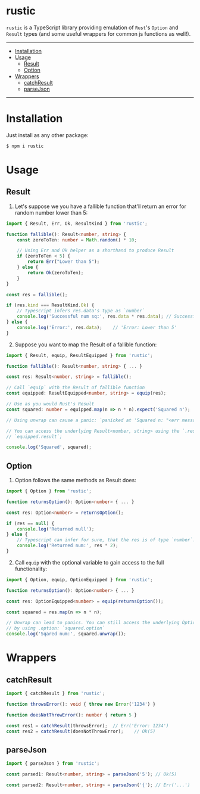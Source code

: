 # rustic

`rustic` is a TypeScript library providing emulation of `Rust`'s `Option` and `Result` types (and some useful wrappers for common js functions as well!).

---
* [Installation](#installation)
* [Usage](#usage)
	* [Result](#result)
	* [Option](#option)
* [Wrappers](#wrappers)
	* [catchResult](#catchResult)
	* [parseJson](#parsejson)
---

# Installation

Just install as any other package:
```sh
$ npm i rustic
```

# Usage

## Result

1. Let's suppose we you have a fallible function that'll return an error for random number lower than 5:

```ts
import { Result, Err, Ok, ResultKind } from 'rustic';

function fallible(): Result<number, string> {
	const zeroToTen: number = Math.random() * 10;

	// Using Err and Ok helper as a shorthand to produce Result
	if (zeroToTen < 5) {
		return Err("Lower than 5");
	} else {
		return Ok(zeroToTen);
	}
}

const res = fallible();

if (res.kind === ResultKind.Ok) {
	// Typescript infers res.data's type as `number`
	console.log('Successful num sq:', res.data * res.data);	// Successful num sq: <number>
} else {
	console.log('Error:', res.data);	// 'Error: Lower than 5'
}
```

2. Suppose you want to map the Result of a fallible function:

```ts
import { Result, equip, ResultEquipped } from 'rustic';

function fallible(): Result<number, string> { ... }

const res: Result<number, string> = fallible();

// Call `equip` with the Result of fallible function
const equipped: ResultEquipped<number, string> = equip(res);

// Use as you would Rust's Result
const squared: number = equipped.map(n => n * n).expect('Squared n');

// Using unwrap can cause a panic: `panicked at 'Squared n: "<err message>"'`

// You can access the underlying Result<number, string> using the `.result` getter:
// `equipped.result`;

console.log('Squared', squared);
```

## Option

1. Option follows the same methods as Result does:

```ts
import { Option } from 'rustic';

function returnsOption(): Option<number> { ... }

const res: Option<number> = returnsOption();

if (res == null) {
	console.log('Returned null');
} else {
	// Typescript can infer for sure, that the res is of type `number`.
	console.log('Returned num:', res * 2);
}
```

2. Call `equip` with the optional variable to gain access to the full functionality:

```ts
import { Option, equip, OptionEquipped } from 'rustic';

function returnsOption(): Option<number> { ... }

const res: OptionEquipped<number> = equip(returnsOption());

const squared = res.map(n => n * n);

// Unwrap can lead to panics. You can still access the underlying Option<number>
// by using .option: `squared.option`
console.log('Sqared num:', squared.unwrap());
```

# Wrappers

## catchResult
```ts
import { catchResult } from 'rustic';

function throwsError(): void { throw new Error('1234') }

function doesNotThrowError(): number { return 5 }

const res1 = catchResult(throwsError);	// Err('Error: 1234')
const res2 = catchResult(doesNotThrowError);	// Ok(5)
```

## parseJson
```ts
import { parseJson } from 'rustic';

const parsed1: Result<number, string> = parseJson('5');	// Ok(5)

const parsed2: Result<number, string> = parseJson('{');	// Err('...')
```

